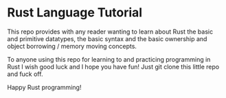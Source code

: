 # Rust Language Tutorial

This repo provides with any reader wanting to learn about Rust the basic and primitive datatypes, the basic syntax and the basic ownership and object borrowing / memory moving concepts.

To anyone using this repo for learning to and practicing programming in Rust I wish good luck and I hope you have fun! Just git clone this little repo and fuck off.

Happy Rust programming!